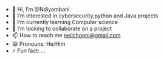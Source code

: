 - 👋 Hi, I’m @Ndiyambani
- 👀 I’m interested in cybersecurity,python and Java projects
- 🌱 I’m currently learning Computer science
- 💞️ I’m looking to collaborate on a project
- 📫 How to reach me neilchoeni@gmail.com
- 😄 Pronouns: He/Him
- ⚡ Fun fact: ...

<!---
Ndiyambani/Ndiyambani is a ✨ special ✨ repository because its `README.md` (this file) appears on your GitHub profile.
You can click the Preview link to take a look at your changes.
--->
